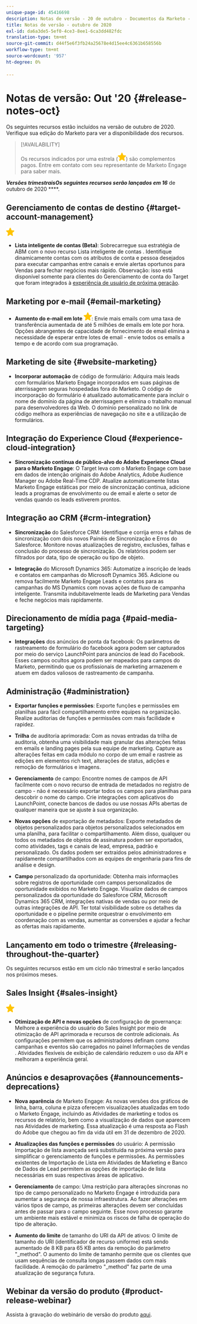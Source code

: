 ```yaml
---
unique-page-id: 45416698
description: Notas de versão - 20 de outubro - Documentos da Marketo - Documentação do produto
title: Notas de versão - outubro de 2020
exl-id: da6a3de5-5ef0-4ce3-8ee1-6ca3dd482fdc
translation-type: tm+mt
source-git-commit: d44f5e6f3fb24a25678e4d15ee4c6361b658556b
workflow-type: tm+mt
source-wordcount: '957'
ht-degree: 0%

---
```


# Notas de versão: Out &#39;20 {#release-notes-oct}

Os seguintes recursos estão incluídos na versão de outubro de 2020. Verifique sua edição do Marketo para ver a disponibilidade dos recursos.

>[!AVAILABILITY]
>
>Os recursos indicados por uma estrela (![](assets/yellow-star.png)) são complementos pagos. Entre em contato com seu representante de Marketo Engage para saber mais.

**_Versões trimestraisOs seguintes recursos serão lançados em 16_** de outubro de 2020 ****.

## Gerenciamento de contas de destino {#target-account-management}

![(estrela)](assets/yellow-star.png)

* **Lista inteligente de contas (Beta)**: Sobrecarregue sua estratégia de ABM com o novo recurso Lista inteligente de contas . Identifique dinamicamente contas com os atributos de conta e pessoa desejados para executar campanhas entre canais e envie alertas oportunos para Vendas para fechar negócios mais rápido. Observação: isso está disponível somente para clientes do Gerenciamento de conta do Target que foram integrados à [experiência de usuário de próxima geração](https://nation.marketo.com/t5/Employee-Blogs/The-Next-Generation-Marketo-Engage-Experience/ba-p/304205).

## Marketing por e-mail {#email-marketing}

* **Aumento do e-mail em lote  ![(estrela)](assets/yellow-star.png)**: Envie mais emails com uma taxa de transferência aumentada de até 5 milhões de emails em lote por hora. Opções abrangentes de capacidade de fornecimento de email elimina a necessidade de esperar entre lotes de email - envie todos os emails a tempo e de acordo com sua programação.

## Marketing de site {#website-marketing}

* **Incorporar automação** de código de formulário: Adquira mais leads com formulários Marketo Engage incorporados em suas páginas de aterrissagem seguras hospedadas fora do Marketo. O código de incorporação do formulário é atualizado automaticamente para incluir o nome de domínio da página de aterrissagem e elimina o trabalho manual para desenvolvedores da Web. O domínio personalizado no link de código melhora as experiências de navegação no site e a utilização de formulários.

## Integração do Experience Cloud {#experience-cloud-integration}

* **Sincronização contínua de público-alvo do Adobe Experience Cloud para o Marketo Engage**: O Target leva com o Marketo Engage com base em dados de intenção originais do Adobe Analytics, Adobe Audience Manager ou Adobe Real-Time CDP. Atualize automaticamente listas Marketo Engage estáticas por meio de sincronização contínua, adicione leads a programas de envolvimento ou de email e alerte o setor de vendas quando os leads estiverem prontos.

## Integração ao CRM {#crm-integration}

* **Sincronização** do Salesforce CRM: Identifique e corrija erros e falhas de sincronização com dois novos Painéis de Sincronização e Erros do Salesforce. Monitore novas atualizações de registro, exclusões, falhas e conclusão do processo de sincronização. Os relatórios podem ser filtrados por data, tipo de operação ou tipo de objeto.

* **Integração** do Microsoft Dynamics 365: Automatize a inscrição de leads e contatos em campanhas do Microsoft Dynamics 365. Adicione ou remova facilmente Marketo Engage Leads e contatos para as campanhas do MS Dynamics com novas ações de fluxo de campanha inteligente. Transmita indubitavelmente leads de Marketing para Vendas e feche negócios mais rapidamente.

## Direcionamento de mídia paga {#paid-media-targeting}

* **Integrações** dos anúncios de ponta da facebook: Os parâmetros de rastreamento de formulário do facebook agora podem ser capturados por meio do serviço LaunchPoint para anúncios de lead do Facebook. Esses campos ocultos agora podem ser mapeados para campos do Marketo, permitindo que os profissionais de marketing armazenem e atuem em dados valiosos de rastreamento de campanha.

## Administração {#administration}

* **Exportar funções e permissões**: Exporte funções e permissões em planilhas para fácil compartilhamento entre equipes na organização. Realize auditorias de funções e permissões com mais facilidade e rapidez.

* **Trilha** de auditoria aprimorada: Com as novas entradas da trilha de auditoria, obtenha uma visibilidade mais granular das alterações feitas em emails e landing pages pela sua equipe de marketing. Capture as alterações feitas em cada módulo no corpo de um email e rastreie as edições em elementos rich text, alterações de status, adições e remoção de formulários e imagens.

* **Gerenciamento** de campo: Encontre nomes de campos de API facilmente com o novo recurso de entrada de metadados no registro de campo - não é necessário exportar todos os campos para planilhas para descobrir o nome do campo. Crie integrações com aplicativos do LaunchPoint, conecte bancos de dados ou use nossas APIs abertas de qualquer maneira que se ajuste à sua organização.

* **Novas opções** de exportação de metadados: Exporte metadados de objetos personalizados para objetos personalizados selecionados em uma planilha, para facilitar o compartilhamento. Além disso, qualquer ou todos os metadados de objetos de assinatura podem ser exportados, como atividades, tags e canais de lead, empresa, padrão e personalizado. Os dados podem ser extraídos pelos administradores e rapidamente compartilhados com as equipes de engenharia para fins de análise e design.

* **Campo** personalizado da oportunidade: Obtenha mais informações sobre registros de oportunidade com campos personalizados de oportunidade exibidos no Marketo Engage. Visualize dados de campos personalizados da oportunidade do Salesforce CRM, Microsoft Dynamics 365 CRM, integrações nativas de vendas ou por meio de outras integrações de API. Ter total visibilidade sobre os detalhes da oportunidade e o pipeline permite orquestrar o envolvimento em coordenação com as vendas, aumentar as conversões e ajudar a fechar as ofertas mais rapidamente.

## Lançamento em todo o trimestre {#releasing-throughout-the-quarter}

Os seguintes recursos estão em um ciclo não trimestral e serão lançados nos próximos meses.

## Sales Insight {#sales-insight}

![(estrela)](assets/yellow-star.png)

* **Otimização de API e novas opções** de configuração de governança: Melhore a experiência do usuário do Sales Insight por meio de otimização de API aprimorada e recursos de controle adicionais. As configurações permitem que os administradores definam como campanhas e eventos são carregados no painel Informações de vendas . Atividades flexíveis de exibição de calendário reduzem o uso da API e melhoram a experiência geral.

## Anúncios e desaprovações {#announcements-deprecations}

* **Nova aparência** de Marketo Engage: As novas versões dos gráficos de linha, barra, coluna e pizza oferecem visualizações atualizadas em todo o Marketo Engage, incluindo as Atividades de marketing e todos os recursos de relatório, bem como a visualização de dados que aparecem nas Atividades de marketing. Essa atualização é uma resposta ao Flash do Adobe que chegou ao fim da vida útil em 31 de dezembro de 2020.

* **Atualizações das funções e permissões** do usuário: A permissão Importação de lista avançada será substituída na próxima versão para simplificar o gerenciamento de funções e permissões. As permissões existentes de Importação de Lista em Atividades de Marketing e Banco de Dados de Lead permitem as opções de importação de lista necessárias em suas respectivas áreas de aplicativo.

* **Gerenciamento** de campo: Uma restrição para alterações síncronas no tipo de campo personalizado no Marketo Engage é introduzida para aumentar a segurança de nossa infraestrutura. Ao fazer alterações em vários tipos de campo, as primeiras alterações devem ser concluídas antes de passar para o campo seguinte. Esse novo processo garante um ambiente mais estável e minimiza os riscos de falha de operação do tipo de alteração.

* **Aumento do limite** de tamanho do URI da API de ativos: O limite de tamanho do URI (identificador de recurso uniforme) está sendo aumentado de 8 KB para 65 KB antes da remoção do parâmetro &quot;_method&quot;. O aumento do limite de tamanho permite que os clientes que usam sequências de consulta longas passem dados com mais facilidade. A remoção do parâmetro &quot;_method&quot; faz parte de uma atualização de segurança futura.

## Webinar da versão do produto {#product-release-webinar}

Assista à gravação do webinário de versão do produto [aqui](https://engage.marketo.com/Oct_20_Release_OnDemand.html).

